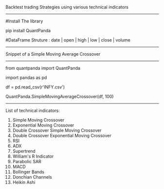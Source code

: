 Backtest trading Strategies using various technical indicators
______________________________________________________________

#Install The library 

pip install QuantPanda

#DataFrame Struture : date | open | high | low | close | volume

______________________________________________________________
Snippet of a Simple Moving Average Crossover
______________________________________________________________

from quantpanda import QuantPanda

import pandas as pd

df = pd.read_csv(r'INFY.csv')

QuantPanda.SimpleMovingAverageCrossover(df, 100)

______________________________________________________________

List of technical indicators:
1.  Simple Moving Crossover
2.  Exponential Moving Crossover
3.  Double Crossover Simple Moving Crossover
4.  Double Crossover Exponential Moving Crossover
5.  RSI
6.  ADX
7.  Supertrend
8.  William's R Indicator
9.  Parabolic SAR
10. MACD
11. Bollinger Bands
12. Donchian Channels
13. Heikin Ashi
